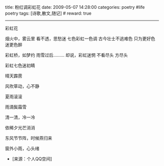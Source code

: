 title: 粉红调彩虹花 
date: 2009-05-07 14:28:00
categories: poetry #life poetry
tags: [诗歌,散文,随记]  # <!--more-->
reward: true

---

彩虹花

烟火中，雾云里
看不透，思愁迷
七色彩虹一色调
古今壮士不逃难色
只为更好色迷更色醉

<!--more-->


彩虹桥，如梦约
雨雪过后………
却说，彩虹迷惘
不看尽头
方尽头

彩虹七色迷初睛

晴天霹雳

风吹草动，心不静

夏雨滚滚

雨滴鬓霜雪

清一清，冷一冷

依稀夕光芒消消


东风节节阵，时候燕归来

窗外小雨，心头绪


- [来源：个人QQ空间]
